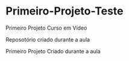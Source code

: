 # Primeiro-Projeto-Teste
 Primeiro Projeto Curso em Vídeo

 Reposotório criado durante a aula

 Primeiro Projeto Criado durante a aula 
